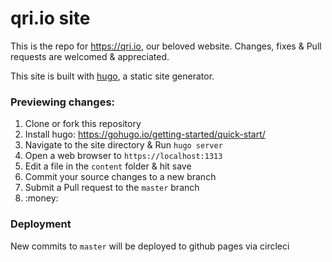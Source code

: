 # qri.io site

This is the repo for https://qri.io, our beloved website. Changes, fixes & Pull requests are welcomed & appreciated.

This site is built with [hugo](https://gohugo.io), a static site generator.


### Previewing changes:

1. Clone or fork this repository
2. Install hugo: https://gohugo.io/getting-started/quick-start/
3. Navigate to the site directory & Run `hugo server`
4. Open a web browser to `https://localhost:1313`
5. Edit a file in the `content` folder & hit save
6. Commit your source changes to a new branch
7. Submit a Pull request to the `master` branch
8. :money:

### Deployment

New commits to `master` will be deployed to github pages via circleci
